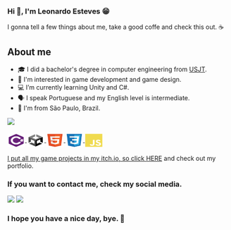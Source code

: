 ### Hi 👋, I'm Leonardo Esteves 😁

I gonna tell a few things about me, take a good coffe and check this out. ☕

## About me

- 🎓 I did a bachelor's degree in computer engineering from [USJT](https://www.usjt.br/).
- 🔭 I'm interested in game development and game design.
- 💻 I’m currently learning Unity and C#.
- 🗣 I speak Portuguese and my English level is intermediate.
- 📌 I'm from São Paulo, Brazil.

<div>
  <a href="https://github.com/leoestevves">
  <!-
  <img height="180em" src="https://github-readme-stats.vercel.app/api?username=leoestevves&show_icons=true&theme=tokyonight&include_all_commits=true&count_private=true"/>  
  <img height="180em" src="https://github-readme-stats.vercel.app/api/top-langs/?username=leoestevves&layout=compact&langs_count=6&theme=tokyonight"/>
</div>
<div style="display: inline_block"><br>  
  <img align="center" alt="Csharp" height="30" width="40" src="https://raw.githubusercontent.com/devicons/devicon/master/icons/csharp/csharp-plain.svg">
  <img align="center" alt="Unity" height="30" width="40" src="https://raw.githubusercontent.com/devicons/devicon/master/icons/unity/unity-original.svg">
  <img align="center" alt="HTML" height="30" width="40" src="https://raw.githubusercontent.com/devicons/devicon/master/icons/html5/html5-original.svg">
  <img align="center" alt="CSS" height="30" width="40" src="https://raw.githubusercontent.com/devicons/devicon/master/icons/css3/css3-original.svg">
  <img align="center" alt="Js" height="30" width="40" src="https://raw.githubusercontent.com/devicons/devicon/master/icons/javascript/javascript-plain.svg">
</div>

 <br>
 <div>
     I put all my game projects in my itch.io, so click <a href="https://estevves.itch.io/">HERE</a> and check out my portfolio.      
 </div>
  
  ### If you want to contact me, check my social media.

<div>  
  <a href="leogoncalves60@gmail.com"><img src="https://img.shields.io/badge/-Gmail-%23333?style=for-the-badge&logo=gmail&logoColor=white" target="_blank"></a>
  <a href="https://www.linkedin.com/in/leonardo-esteves-471a06237" target="_blank"><img src="https://img.shields.io/badge/-LinkedIn-%230077B5?style=for-the-badge&logo=linkedin&logoColor=white" target="_blank"></a> 


 ### I hope you have a nice day, bye. 👋
